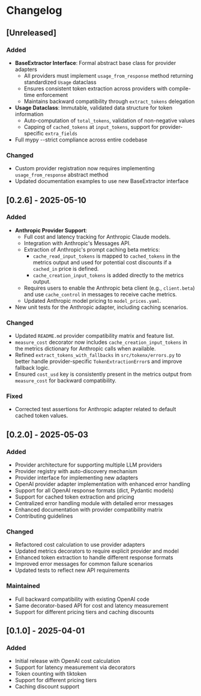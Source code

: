 # Changelog

## [Unreleased]

### Added
- **BaseExtractor Interface**: Formal abstract base class for provider adapters
  - All providers must implement `usage_from_response` method returning standardized `Usage` dataclass
  - Ensures consistent token extraction across providers with compile-time enforcement
  - Maintains backward compatibility through `extract_tokens` delegation
- **Usage Dataclass**: Immutable, validated data structure for token information
  - Auto-computation of `total_tokens`, validation of non-negative values
  - Capping of `cached_tokens` at `input_tokens`, support for provider-specific `extra_fields`
- Full mypy --strict compliance across entire codebase

### Changed
- Custom provider registration now requires implementing `usage_from_response` abstract method
- Updated documentation examples to use new BaseExtractor interface

## [0.2.6] - 2025-05-10

### Added
- **Anthropic Provider Support**:
    - Full cost and latency tracking for Anthropic Claude models.
    - Integration with Anthropic's Messages API.
    - Extraction of Anthropic's prompt caching beta metrics:
        - `cache_read_input_tokens` is mapped to `cached_tokens` in the metrics output and used for potential cost discounts if a `cached_in` price is defined.
        - `cache_creation_input_tokens` is added directly to the metrics output.
    - Requires users to enable the Anthropic beta client (e.g., `client.beta`) and use `cache_control` in messages to receive cache metrics.
    - Updated Anthropic model pricing to `model_prices.yaml`.
- New unit tests for the Anthropic adapter, including caching scenarios.

### Changed
- Updated `README.md` provider compatibility matrix and feature list.
- `measure_cost` decorator now includes `cache_creation_input_tokens` in the metrics dictionary for Anthropic calls when available.
- Refined `extract_tokens_with_fallbacks` in `src/tokenx/errors.py` to better handle provider-specific `TokenExtractionError`s and improve fallback logic.
- Ensured `cost_usd` key is consistently present in the metrics output from `measure_cost` for backward compatibility.

### Fixed
- Corrected test assertions for Anthropic adapter related to default cached token values.

## [0.2.0] - 2025-05-03

### Added
- Provider architecture for supporting multiple LLM providers
- Provider registry with auto-discovery mechanism
- Provider interface for implementing new adapters
- OpenAI provider adapter implementation with enhanced error handling
- Support for all OpenAI response formats (dict, Pydantic models)
- Support for cached token extraction and pricing
- Centralized error handling module with detailed error messages
- Enhanced documentation with provider compatibility matrix
- Contributing guidelines

### Changed
- Refactored cost calculation to use provider adapters
- Updated metrics decorators to require explicit provider and model
- Enhanced token extraction to handle different response formats
- Improved error messages for common failure scenarios
- Updated tests to reflect new API requirements

### Maintained
- Full backward compatibility with existing OpenAI code
- Same decorator-based API for cost and latency measurement
- Support for different pricing tiers and caching discounts

## [0.1.0] - 2025-04-01

### Added
- Initial release with OpenAI cost calculation
- Support for latency measurement via decorators
- Token counting with tiktoken
- Support for different pricing tiers
- Caching discount support